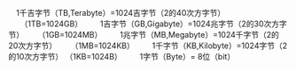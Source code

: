 　1千吉字节（TB,Terabyte）=1024吉字节（2的40次方字节）
　　（1TB=1024GB）
　　1吉字节（GB,Gigabyte）=1024兆字节（2的30次方字节）
　　（1GB=1024MB）
　　1兆字节（MB,Megabyte）=1024千字节（2的20次方字节）
　　（1MB=1024KB）
　　1千字节（KB,Kilobyte）=1024字节（2的10次方字节）
    （1KB=1024B）
　　1字节（Byte）= 8位（bit）